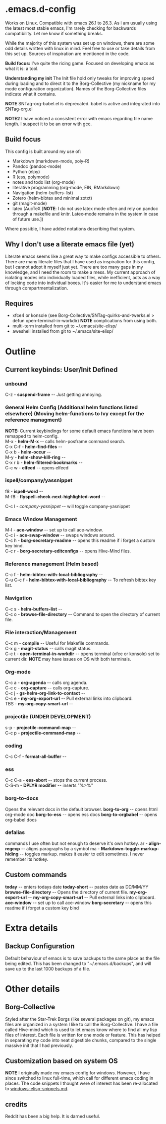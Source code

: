 # .emacs.d-config


Works on Linux.
Compatible with emacs 26.1 to 26.3. As I am usually using the latest most stable emacs, I'm rarely checking for backwards compatibility. Let me know if something breaks.

While the majority of this system was set up on windows, there are some odd details written with
linux in mind. Feel free to use or take details from this set up. Sources of inspiration are
mentioned in the code.

**Build focus:** I've quite the ricing game. Focused on developing emacs as what it is: a tool.

**Understanding my init**
The Init file hold only tweaks for improving speed during loading and to direct it to the
Borg-Collective (my nickname for my mode configuration organization). Names of the
Borg-Collective files indicate what it contains.

**NOTE** SNTag-org-babel.el is deprecated. babel is active and integrated into SNTag-org.el

**NOTE2** I have noticed a consistent error with emacs regarding file name length. I suspect it to be an error with gcc.


## Build focus

This config is built around my use of:
  - Markdown (markdown-mode, poly-R)
  - Pandoc (pandoc-mode)
  - Python (elpy)
  - R (ess, polymode)
  - notes and todo list (org-mode)
  - literative programming (org-mode, EIN, RMarkdown)
  - Navigation (helm-buffers-list)
  - Zotero (helm-bibtex and minimal zotxt)
  - git (magit-mode)
  - latex (AucTeX [**NOTE**: I do not use latex mode often and rely on pandoc through a makefile and
    knitr. Latex-mode remains in the system in case of future use.])

Where possible, I have added notations describing that system.


## Why I don't use a literate emacs file (yet)

Literate emacs seems like a great way to make configs accessible to others. There are many literate
files that I have used as inspiration for this config, but I cannot adopt it myself just yet. There
are too many gaps in my knowledge, and I need the room to make a mess. My current approach of
isolating modes into individually loaded files, while inefficient, acts as a way of locking code
into individual boxes. It's easier for me to understand emacs through compartmentalization.


## Requires
- xfce4 or konsole (see Borg-Collective/SNTag-quirks-and-twerks.el > defun open-terminal-in-workdir) **NOTE** complications from using both.
- multi-term installed from git to ~/.emacs/site-elisp/
- aweshell installed from git to ~/.emacs/site-elisp/


# Outline


## Current keybinds: User/Init Defined

### unbound
C-z - **suspend-frame** -- Just getting annoying. <br />

### General Helm Config (Additional helm functions listed elsewhere) (Moving helm-functions to Ivy except for the reference managment)
**NOTE:** Current keybindings for some default emacs functions have been remapped to helm-config.<br />
M-x		 - **helm-M-x**					 -- calls helm-posframe command search.<br />
C-x C-f	 - **helm-find-files**			 -- <br />
C-x b	 - **helm-occur**				 -- <br />
M-y		 - **helm-show-kill-ring**		 -- <br />
C-x r b	 - **helm-filtered-bookmarks**	 -- <br />
C-c w	 - **elfeed**					 -- opens elfeed <br />

### ispell/company/yassnippet
f8				 - **ispell-word**							 -- <br />
M-f8			 - **flyspell-check-next-highlighted-word**	 -- <br />
<!-- C-c C-n	 - **yas-expand-from-trigger-key**		 -- <br /> -->
C-c l			 - *company-yasnippet*					 -- will toggle company-yasnippet<br />

### Emacs Window Management
M-l		 - **ace-window**					 -- set up to call ace-window.<br />
C-c i	 - **ace-swap-window**				 -- swaps windows around.<br />
C-c h	 - **borg-secretary-readme**		 -- opens this readme if i forget a custom key bind.<br />
C-c r	 - **borg-secretary-editconfigs**	 -- opens Hive-Mind files.<br />

### Reference management (Helm based)
C-c f		 - **helm-bibtex-with-local-bibliography**	 -- <br />
C-u C-c f	 - **helm-bibtex-with-local-bibliography**	 -- To refresh bibtex key list.<br />

### Navigation
C-c s	 - **helm-buffers-list**		 -- <br />
C-c o	 - **browse-file-directory**	 -- Command to open the directory of current file.<br />

### File interaction/Management
C-c m	 - **compile**					 -- Useful for Makefile commands.<br />
C-x g	 - **magit-status**				 -- calls magit status.<br />
C-c t	 - **open-terminal-in-workdir**	 -- opens terminal (xfce or konsole) set to current dir. **NOTE** may have issues on OS with both terminals.<br />

### Org-mode
C-c a	 - **org-agenda**					 -- calls org agenda.<br />
C-c c	 - **org-capture**					 -- calls org-capture.<br />
C-c j	 - **gs-helm-org-link-to-contact**	 -- <br />
C-c e	 - **my-org-export-url**			 -- Pull external links into clipboard.<br />
TBS		 - **my-org-copy-smart-url**		 -- <br />

### projectile (UNDER DEVELOPMENT)
s-p		 - **projectile-command-map**	 -- <br />
C-c p	 - **projectile-command-map**	 -- <br />

### coding
C-c C-f	 - **format-all-buffer**	 -- <br />

### ess
C-c C-a	 - **ess-abort**		-- stops the current process.<br />
C-S-m	 - **DPLYR modifier**	-- inserts "%>%"

### borg-to-docs
Opens the relevant docs in the default browser.
**borg-to-org**			 -- opens html org-mode doc
**borg-to-ess**			 -- opens ess docs
**borg-to-orgbabel**	 -- opens org-babel docs

### defalias
commands I use often but not enough to deserve it's own hotkey.
ar - **align-regexp**                  -- aligns paragraphs by a symbol
ma - **Markdown-toggle-markup-hiding** -- toggles markup. makes it easier to edit sometimes. I never remember its hotkey.


## Custom commands
**today**					 -- enters todays date
**today-short**				 -- pastes date as DD/MM/YY
**browse-file-directory**	 -- Opens the directory of current file.
**my-org-export-url**		 --
**my-org-copy-smart-url**	 -- Pull external links into clipboard.
**ace-window**				 -- set up to call ace-window
**borg-secretary**			 -- opens this readme if i forget a custom key bind


# Extra details

## Backup Configuration
Default behaviour of emacs is to save backups to the same place as the file being edited. This has
been changed to "~/.emacs.d/backups", and will save up to the last 1000 backups of a file.



# Other details

## Borg-Collective
Styled after the Star-Trek Borgs (like several packages on git), my emacs files are organized in a
system I like to call the Borg-Collective. I have a file called Hive-mind which is used to let
emacs know where to find all my lisp files of interest. Each file is written for one mode or
feature. This has helped in separating my code into neat digestible chunks, compared to the single
massive init that I had previously.

## Customization based on system OS
**NOTE** I originally made my emacs config for windows. However, I have since switched to linux
full-time, which call for different emacs coding in places. The code snippets I thought were
of interest has been re-allocated to [windows-elisp-snippets.md](./windows-elisp-snippets.md).

## credits
Reddit has been a big help. It is darned useful.
